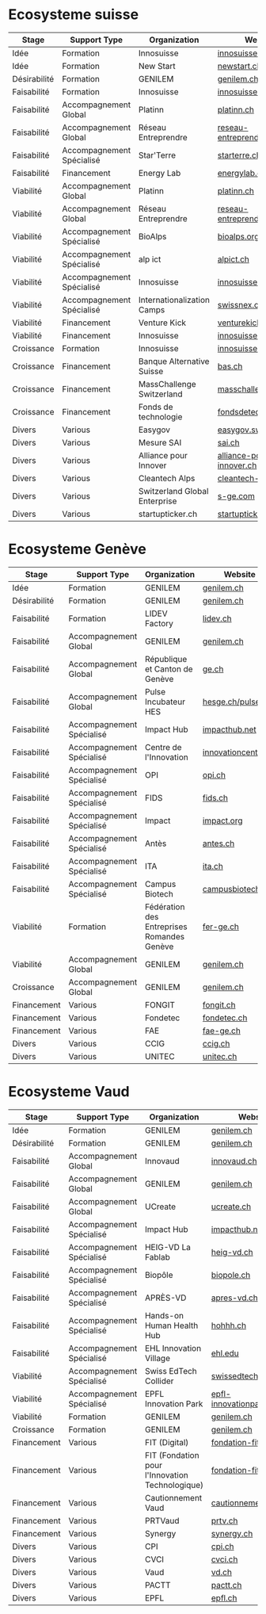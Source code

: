 
# Ecosysteme suisse

| Stage         | Support Type               | Organization                 | Website                                       |
|---------------|----------------------------|------------------------------|-----------------------------------------------|
| Idée          | Formation                  | Innosuisse                   | [innosuisse.ch](https://www.innosuisse.ch)    |
| Idée          | Formation                  | New Start                    | [newstart.ch](https://www.newstart.ch)        |
| Désirabilité  | Formation                  | GENILEM                      | [genilem.ch](https://www.genilem.ch)          |
| Faisabilité   | Formation                  | Innosuisse                   | [innosuisse.ch](https://www.innosuisse.ch)    |
| Faisabilité   | Accompagnement Global      | Platinn                      | [platinn.ch](https://www.platinn.ch)          |
| Faisabilité   | Accompagnement Global      | Réseau Entreprendre          | [reseau-entreprendre.org](https://www.reseau-entreprendre.org) |
| Faisabilité   | Accompagnement Spécialisé  | Star'Terre                   | [starterre.ch](https://www.starterre.ch)      |
| Faisabilité   | Financement                | Energy Lab                   | [energylab.ch](https://www.energylab.ch)      |
| Viabilité     | Accompagnement Global      | Platinn                      | [platinn.ch](https://www.platinn.ch)          |
| Viabilité     | Accompagnement Global      | Réseau Entreprendre          | [reseau-entreprendre.org](https://www.reseau-entreprendre.org) |
| Viabilité     | Accompagnement Spécialisé  | BioAlps                      | [bioalps.org](https://www.bioalps.org)        |
| Viabilité     | Accompagnement Spécialisé  | alp ict                      | [alpict.ch](https://www.alpict.ch)            |
| Viabilité     | Accompagnement Spécialisé  | Innosuisse                   | [innosuisse.ch](https://www.innosuisse.ch)    |
| Viabilité     | Accompagnement Spécialisé  | Internationalization Camps   | [swissnex.org](https://www.swissnex.org)      |
| Viabilité     | Financement                | Venture Kick                 | [venturekick.ch](https://www.venturekick.ch)  |
| Viabilité     | Financement                | Innosuisse                   | [innosuisse.ch](https://www.innosuisse.ch)    |
| Croissance    | Formation                  | Innosuisse                   | [innosuisse.ch](https://www.innosuisse.ch)    |
| Croissance    | Financement                | Banque Alternative Suisse    | [bas.ch](https://www.bas.ch)                  |
| Croissance    | Financement                | MassChallenge Switzerland    | [masschallenge.org](https://www.masschallenge.org) |
| Croissance    | Financement                | Fonds de technologie         | [fondsdetechnologie.ch](https://www.fondsdetechnologie.ch) |
| Divers        | Various                    | Easygov                      | [easygov.swiss](https://www.easygov.swiss)    |
| Divers        | Various                    | Mesure SAI                   | [sai.ch](https://www.sai.ch)                  |
| Divers        | Various                    | Alliance pour Innover        | [alliance-pour-innover.ch](https://www.alliance-pour-innover.ch) |
| Divers        | Various                    | Cleantech Alps               | [cleantech-alps.com](https://www.cleantech-alps.com) |
| Divers        | Various                    | Switzerland Global Enterprise| [s-ge.com](https://www.s-ge.com)              |
| Divers        | Various                    | startupticker.ch             | [startupticker.ch](https://www.startupticker.ch) |


# Ecosysteme Genève

| Stage         | Support Type               | Organization                 | Website                                       |
|---------------|----------------------------|------------------------------|-----------------------------------------------|
| Idée          | Formation                  | GENILEM                      | [genilem.ch](https://www.genilem.ch)          |
| Désirabilité  | Formation                  | GENILEM                      | [genilem.ch](https://www.genilem.ch)          |
| Faisabilité   | Formation                  | LIDEV Factory                | [lidev.ch](https://www.lidev.ch)              |
| Faisabilité   | Accompagnement Global      | GENILEM                      | [genilem.ch](https://www.genilem.ch)          |
| Faisabilité   | Accompagnement Global      | République et Canton de Genève| [ge.ch](https://www.ge.ch)                    |
| Faisabilité   | Accompagnement Global      | Pulse Incubateur HES         | [hesge.ch/pulse](https://www.hesge.ch/pulse)  |
| Faisabilité   | Accompagnement Spécialisé  | Impact Hub                   | [impacthub.net](https://www.impacthub.net)    |
| Faisabilité   | Accompagnement Spécialisé  | Centre de l'Innovation       | [innovationcenter.ch](https://www.innovationcenter.ch) |
| Faisabilité   | Accompagnement Spécialisé  | OPI                          | [opi.ch](https://www.opi.ch)                  |
| Faisabilité   | Accompagnement Spécialisé  | FIDS                         | [fids.ch](https://www.fids.ch)                |
| Faisabilité   | Accompagnement Spécialisé  | Impact                       | [impact.org](https://www.impact.org)          |
| Faisabilité   | Accompagnement Spécialisé  | Antès                        | [antes.ch](https://www.antes.ch)              |
| Faisabilité   | Accompagnement Spécialisé  | ITA                          | [ita.ch](https://www.ita.ch)                  |
| Faisabilité   | Accompagnement Spécialisé  | Campus Biotech               | [campusbiotech.ch](https://www.campusbiotech.ch) |
| Viabilité     | Formation                  | Fédération des Entreprises Romandes Genève | [fer-ge.ch](https://www.fer-ge.ch)            |
| Viabilité     | Accompagnement Global      | GENILEM                      | [genilem.ch](https://www.genilem.ch)          |
| Croissance    | Accompagnement Global      | GENILEM                      | [genilem.ch](https://www.genilem.ch)          |
| Financement   | Various                    | FONGIT                       | [fongit.ch](https://www.fongit.ch)            |
| Financement   | Various                    | Fondetec                     | [fondetec.ch](https://www.fondetec.ch)        |
| Financement   | Various                    | FAE                          | [fae-ge.ch](https://www.fae-ge.ch)            |
| Divers        | Various                    | CCIG                         | [ccig.ch](https://www.ccig.ch)                |
| Divers        | Various                    | UNITEC                       | [unitec.ch](https://www.unitec.ch)            |


# Ecosysteme Vaud 

| Stage         | Support Type               | Organization                 | Website                                       |
|---------------|----------------------------|------------------------------|-----------------------------------------------|
| Idée          | Formation                  | GENILEM                      | [genilem.ch](https://www.genilem.ch)          |
| Désirabilité  | Formation                  | GENILEM                      | [genilem.ch](https://www.genilem.ch)          |
| Faisabilité   | Accompagnement Global      | Innovaud                     | [innovaud.ch](https://www.innovaud.ch)        |
| Faisabilité   | Accompagnement Global      | GENILEM                      | [genilem.ch](https://www.genilem.ch)          |
| Faisabilité   | Accompagnement Global      | UCreate                      | [ucreate.ch](https://www.ucreate.ch)          |
| Faisabilité   | Accompagnement Spécialisé  | Impact Hub                   | [impacthub.net](https://www.impacthub.net)    |
| Faisabilité   | Accompagnement Spécialisé  | HEIG-VD La Fablab            | [heig-vd.ch](https://www.heig-vd.ch)          |
| Faisabilité   | Accompagnement Spécialisé  | Biopôle                      | [biopole.ch](https://www.biopole.ch)          |
| Faisabilité   | Accompagnement Spécialisé  | APRÈS-VD                     | [apres-vd.ch](https://www.apres-vd.ch)        |
| Faisabilité   | Accompagnement Spécialisé  | Hands-on Human Health Hub    | [hohhh.ch](https://www.hohhh.ch)              |
| Faisabilité   | Accompagnement Spécialisé  | EHL Innovation Village       | [ehl.edu](https://www.ehl.edu/en/research/ehl-innovation-village) |
| Viabilité     | Accompagnement Spécialisé  | Swiss EdTech Collider        | [swissedtechcollider.ch](https://www.swissedtechcollider.ch) |
| Viabilité     | Accompagnement Spécialisé  | EPFL Innovation Park         | [epfl-innovationpark.ch](https://www.epfl-innovationpark.ch) |
| Viabilité     | Formation                  | GENILEM                      | [genilem.ch](https://www.genilem.ch)          |
| Croissance    | Formation                  | GENILEM                      | [genilem.ch](https://www.genilem.ch)          |
| Financement   | Various                    | FIT (Digital)                | [fondation-fit.ch](https://www.fondation-fit.ch) |
| Financement   | Various                    | FIT (Fondation pour l'Innovation Technologique) | [fondation-fit.ch](https://www.fondation-fit.ch) |
| Financement   | Various                    | Cautionnement Vaud           | [cautionnement.ch](https://www.cautionnement.ch) |
| Financement   | Various                    | PRTVaud                      | [prtv.ch](https://www.prtv.ch)                |
| Financement   | Various                    | Synergy                      | [synergy.ch](https://www.synergy.ch)          |
| Divers        | Various                    | CPI                          | [cpi.ch](https://www.cpi.ch)                  |
| Divers        | Various                    | CVCI                         | [cvci.ch](https://www.cvci.ch)                |
| Divers        | Various                    | Vaud                         | [vd.ch](https://www.vd.ch)                    |
| Divers        | Various                    | PACTT                        | [pactt.ch](https://www.pactt.ch)              |
| Divers        | Various                    | EPFL                         | [epfl.ch](https://www.epfl.ch)                |


